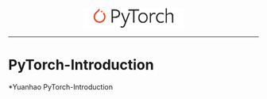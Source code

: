 <p align="center"><img width="40%" src="logo/pytorch_logo_2018.svg" /></p>

--------------------------------------------------------------------------------

# PyTorch-Introduction
*Yuanhao PyTorch-Introduction
